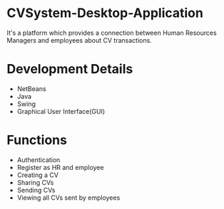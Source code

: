 # CVSystem-Desktop-Application
It's a platform which provides a connection between Human Resources Managers and employees about CV transactions.
# Development Details
- NetBeans
- Java
- Swing
- Graphical User Interface(GUI)
# Functions
- Authentication
- Register as HR and employee
- Creating a CV
- Sharing CVs
- Sending CVs
- Viewing all CVs sent by employees

